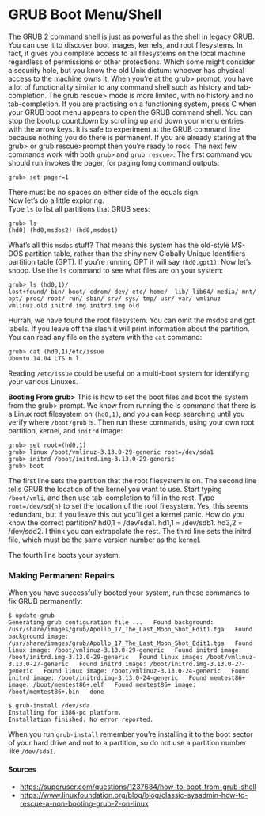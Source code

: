 GRUB Boot Menu/Shell
====================

The GRUB 2 command shell is just as powerful as the shell in legacy GRUB. You can use it to discover boot images, kernels, and root filesystems. In fact, it gives you complete access to all filesystems on the local machine regardless of permissions or other protections. Which some might consider a security hole, but you know the old Unix dictum: whoever has physical access to the machine owns it.
When you’re at the grub> prompt, you have a lot of functionality similar to any command shell such as history and tab-completion. The grub rescue> mode is more limited, with no history and no tab-completion.
If you are practising on a functioning system, press C when your GRUB boot menu appears to open the GRUB command shell. You can stop the bootup countdown by scrolling up and down your menu entries with the arrow keys. It is safe to experiment at the GRUB command line because nothing you do there is permanent. If you are already staring at the grub> or grub rescue>prompt then you’re ready to rock.
The next few commands work with both `grub>` and `grub rescue>`. The first command you should run invokes the pager, for paging long command outputs:

`grub> set pager=1`

There must be no spaces on either side of the equals sign.  
Now let’s do a little exploring.  
Type `ls` to list all partitions that GRUB sees:

`grub> ls`  
`(hd0) (hd0,msdos2) (hd0,msdos1)`

What’s all this `msdos` stuff? That means this system has the old-style MS-DOS partition table, rather than the shiny new Globally Unique Identifiers partition table (GPT). If you’re running GPT it will say `(hd0,gpt1)`. Now let’s snoop. Use the `ls` command to see what files are on your system:

`grub> ls (hd0,1)/`  
`lost+found/ bin/ boot/ cdrom/ dev/ etc/ home/  lib/ lib64/ media/ mnt/ opt/ proc/ root/ run/ sbin/ srv/ sys/ tmp/ usr/ var/ vmlinuz vmlinuz.old initrd.img initrd.img.old`

Hurrah, we have found the root filesystem. You can omit the msdos and gpt labels. If you leave off the slash it will print information about the partition. You can read any file on the system with the `cat` command:

`grub> cat (hd0,1)/etc/issue`  
`Ubuntu 14.04 LTS n l`

Reading `/etc/issue` could be useful on a multi-boot system for identifying your various Linuxes.

**Booting From grub>** This is how to set the boot files and boot the system from the grub> prompt. We know from running the ls command that there is a Linux root filesystem on `(hd0,1)`, and you can keep searching until you verify where `/boot/grub` is. Then run these commands, using your own root partition, kernel, and `initrd` image:

`grub> set root=(hd0,1)`  
`grub> linux /boot/vmlinuz-3.13.0-29-generic root=/dev/sda1`  
`grub> initrd /boot/initrd.img-3.13.0-29-generic`  
`grub> boot`

The first line sets the partition that the root filesystem is on. The second line tells GRUB the location of the kernel you want to use. Start typing `/boot/vmli`, and then use tab-completion to fill in the rest. Type `root=/dev/sd{n}` to set the location of the root filesystem. Yes, this seems redundant, but if you leave this out you’ll get a kernel panic. How do you know the correct partition? hd0,1 = /dev/sda1. hd1,1 = /dev/sdb1. hd3,2 = /dev/sdd2. I think you can extrapolate the rest. The third line sets the initrd file, which must be the same version number as the kernel.

The fourth line boots your system.

### Making Permanent Repairs

When you have successfully booted your system, run these commands to fix GRUB permanently:

`$ update-grub`  
`Generating grub configuration file ...  
Found background: /usr/share/images/grub/Apollo_17_The_Last_Moon_Shot_Edit1.tga  
Found background image: /usr/share/images/grub/Apollo_17_The_Last_Moon_Shot_Edit1.tga  
Found linux image: /boot/vmlinuz-3.13.0-29-generic  
Found initrd image: /boot/initrd.img-3.13.0-29-generic  
Found linux image: /boot/vmlinuz-3.13.0-27-generic  
Found initrd image: /boot/initrd.img-3.13.0-27-generic  
Found linux image: /boot/vmlinuz-3.13.0-24-generic  
Found initrd image: /boot/initrd.img-3.13.0-24-generic  
Found memtest86+ image: /boot/memtest86+.elf  
Found memtest86+ image: /boot/memtest86+.bin  
done`

`$ grub-install /dev/sda`  
`Installing for i386-pc platform.`  
`Installation finished. No error reported.`

When you run `grub-install` remember you’re installing it to the boot sector of your hard drive and not to a partition, so do not use a partition number like `/dev/sda1`.

#### Sources

* https://superuser.com/questions/1237684/how-to-boot-from-grub-shell
* https://www.linuxfoundation.org/blog/blog/classic-sysadmin-how-to-rescue-a-non-booting-grub-2-on-linux